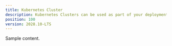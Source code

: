```yaml
---
title: Kubernetes Cluster
description: Kubernetes Clusters can be used as part of your deployment process.
position: 100
version: 2028.10-LTS
---
```

Sample content.

